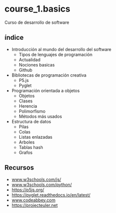 # course_1.basics
Curso de desarrollo de software 

## índice
- Introducción al mundo del desarrollo del software
  - Tipos de lenguajes de programación
  - Actualidad
  - Nociones basicas
  - Github
- Bibliotecas de programación creativa
  - P5.js
  - Pyglet
- Programación orientada a objetos
  - Objetos
  - Clases
  - Herencia
  - Polimorfismo
  - Métodos más usados
- Estructura de datos
  - Pilas
  - Colas
  - Listas enlazadas
  - Arboles
  - Tablas hash
  - Grafos

## Recursos

- www.w3schools.com/js/
- www.w3schools.com/python/
- https://p5js.org/
- https://pyglet.readthedocs.io/en/latest/
- www.codeabbey.com
- https://projecteuler.net
